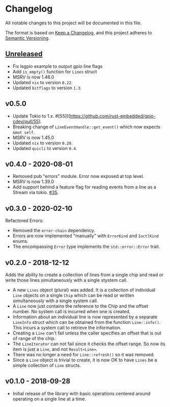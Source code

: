 # Changelog

All notable changes to this project will be documented in this file.

The format is based on [Keep a Changelog](https://keepachangelog.com/en/1.0.0/),
and this project adheres to [Semantic
Versioning](https://semver.org/spec/v2.0.0.html).

## [Unreleased]

- Fix lsgpio example to output gpio line flags
- Add `is_empty()` function for `Lines` struct
- MSRV is now 1.46.0
- Updated `nix` to version `0.22`.
- Updated `bitflags` to version `1.3`.

## v0.5.0

- Update Tokio to 1.x. #[55]((https://github.com/rust-embedded/gpio-cdev/pull/55).
- Breaking change of `LineEventHandle::get_event()` which now expects `&mut self`.
- MSRV is now 1.45.0
- Updated `nix` to version `0.20`.
- Updated `quicli` to version `0.4`.


## v0.4.0 - 2020-08-01

- Removed pub "errors" module.  Error now exposed at top level.
- MSRV is now 1.39.0
- Add support behind a feature flag for reading events from a line as a Stream via tokio. [#35](https://github.com/rust-embedded/gpio-cdev/pull/35).

## v0.3.0 - 2020-02-10

Refactored Errors:
- Removed the `error-chain` dependency.
- Errors are now implemented "manually" with `ErrorKind` and `IoctlKind` enums.
- The encompassing `Error` type implements the `std::error::Error` trait.

## v0.2.0 - 2018-12-12

Adds the ability to create a collection of lines from a single chip and read or write those lines simultaneously with a single stystem call.

- A new `Lines` object (plural) was added. It is a collection of individual `Line` objects on a single `Chip` which can be read or written simultaneously with a single system call.
- A `Line` now just contains the reference to the Chip and the offset number. No system call is incurred when one is created.
- Information about an individual line is now represented by a separate `LineInfo` struct which can be obtained from the function `Line::info()`. This incurs a system call to retrieve the information.
- Creating a `Line` can't fail unless the caller specifies an offset that is out of range of the chip.
- The `LineIterator` can not fail since it checks the offset range. So now its item is just a `Line`, and not `Result<Line>`.
- There was no longer a need for `Line::refresh()` so it was removed.
- Since a `Line` object is trivial to create, it is now OK to have `Lines` be a simple collection of `Line` structs.

## v0.1.0 - 2018-09-28

- Initial release of the library with basic operations centered around operating
  on a single line at a time.

[Unreleased]: https://github.com/posborne/rust-gpio-cdev/compare/0.1.0...HEAD
